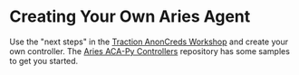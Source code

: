 # Creating Your Own Aries Agent

Use the "next steps" in the [Traction AnonCreds Workshop] and create your own
controller. The [Aries ACA-Py Controllers] repository has some samples to get
you started.

[Traction AnonCreds Workshop]: https://github.com/bcgov/traction/blob/1.0.0rc4/docs/traction-anoncreds-workshop.md
[Aries ACA-Py Controllers]: https://github.com/hyperledger/aries-acapy-controllers
